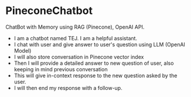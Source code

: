 # PineconeChatbot
ChatBot with Memory using RAG (Pinecone), OpenAI API.

- I am a chatbot named TEJ. I am a helpful assistant.
- I chat with user and give answer to user's question using LLM (OpenAI Model)
- I will also store conversation in Pinecone vector index 
- Then I will provide a detailed answer to new question of user, also keeping in mind previous conversation
- This will give in-context response to the new question asked by the user.
- I will then end my response with a follow-up.
